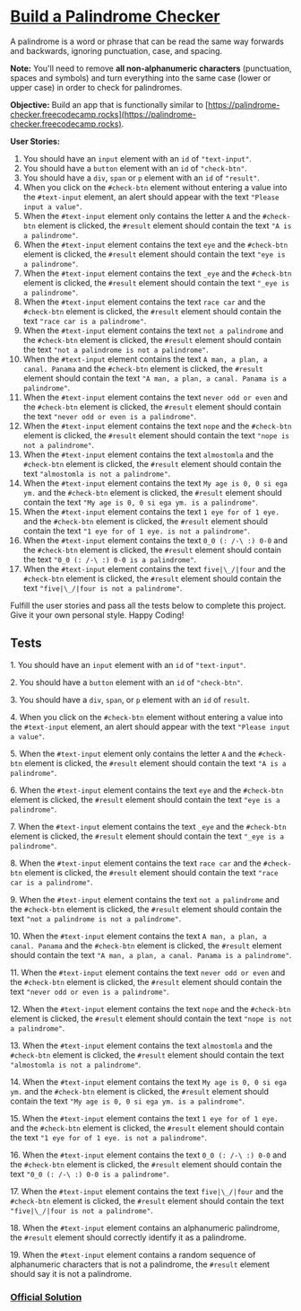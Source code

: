# [Build a Palindrome Checker](https://www.freecodecamp.org/learn/javascript-algorithms-and-data-structures-v8/build-a-palindrome-checker-project/build-a-palindrome-checker)

A palindrome is a word or phrase that can be read the same way forwards and backwards, ignoring punctuation, case, and spacing.

**Note:** You'll need to remove **all non-alphanumeric characters** (punctuation, spaces and symbols) and turn everything into the same case (lower or upper case) in order to check for palindromes.

**Objective:** Build an app that is functionally similar to [https://palindrome-checker.freecodecamp.rocks](https://palindrome-checker.freecodecamp.rocks).

**User Stories:**

1.  You should have an `input` element with an `id` of `"text-input"`.
2.  You should have a `button` element with an `id` of `"check-btn"`.
3.  You should have a `div`, `span` or `p` element with an `id` of `"result"`.
4.  When you click on the `#check-btn` element without entering a value into the `#text-input` element, an alert should appear with the text `"Please input a value"`.
5.  When the `#text-input` element only contains the letter `A` and the `#check-btn` element is clicked, the `#result` element should contain the text `"A is a palindrome"`.
6.  When the `#text-input` element contains the text `eye` and the `#check-btn` element is clicked, the `#result` element should contain the text `"eye is a palindrome"`.
7.  When the `#text-input` element contains the text `_eye` and the `#check-btn` element is clicked, the `#result` element should contain the text `"_eye is a palindrome"`.
8.  When the `#text-input` element contains the text `race car` and the `#check-btn` element is clicked, the `#result` element should contain the text `"race car is a palindrome"`.
9.  When the `#text-input` element contains the text `not a palindrome` and the `#check-btn` element is clicked, the `#result` element should contain the text `"not a palindrome is not a palindrome"`.
10. When the `#text-input` element contains the text `A man, a plan, a canal. Panama` and the `#check-btn` element is clicked, the `#result` element should contain the text `"A man, a plan, a canal. Panama is a palindrome"`.
11. When the `#text-input` element contains the text `never odd or even` and the `#check-btn` element is clicked, the `#result` element should contain the text `"never odd or even is a palindrome"`.
12. When the `#text-input` element contains the text `nope` and the `#check-btn` element is clicked, the `#result` element should contain the text `"nope is not a palindrome"`.
13. When the `#text-input` element contains the text `almostomla` and the `#check-btn` element is clicked, the `#result` element should contain the text `"almostomla is not a palindrome"`.
14. When the `#text-input` element contains the text `My age is 0, 0 si ega ym.` and the `#check-btn` element is clicked, the `#result` element should contain the text `"My age is 0, 0 si ega ym. is a palindrome"`.
15. When the `#text-input` element contains the text `1 eye for of 1 eye.` and the `#check-btn` element is clicked, the `#result` element should contain the text `"1 eye for of 1 eye. is not a palindrome"`.
16. When the `#text-input` element contains the text `0_0 (: /-\ :) 0-0` and the `#check-btn` element is clicked, the `#result` element should contain the text `"0_0 (: /-\ :) 0-0 is a palindrome"`.
17. When the `#text-input` element contains the text `five|\_/|four` and the `#check-btn` element is clicked, the `#result` element should contain the text `"five|\_/|four is not a palindrome"`.

Fulfill the user stories and pass all the tests below to complete this project. Give it your own personal style. Happy Coding!

## Tests

1\. You should have an `input` element with an `id` of `"text-input"`.

2\. You should have a `button` element with an `id` of `"check-btn"`.

3\. You should have a `div`, `span`, or `p` element with an `id` of `result`.

4\. When you click on the `#check-btn` element without entering a value into the `#text-input` element, an alert should appear with the text `"Please input a value"`.

5\. When the `#text-input` element only contains the letter `A` and the `#check-btn` element is clicked, the `#result` element should contain the text `"A is a palindrome"`.

6\. When the `#text-input` element contains the text `eye` and the `#check-btn` element is clicked, the `#result` element should contain the text `"eye is a palindrome"`.

7\. When the `#text-input` element contains the text `_eye` and the `#check-btn` element is clicked, the `#result` element should contain the text `"_eye is a palindrome"`.

8\. When the `#text-input` element contains the text `race car` and the `#check-btn` element is clicked, the `#result` element should contain the text `"race car is a palindrome"`.

9\. When the `#text-input` element contains the text `not a palindrome` and the `#check-btn` element is clicked, the `#result` element should contain the text `"not a palindrome is not a palindrome"`.

10\. When the `#text-input` element contains the text `A man, a plan, a canal. Panama` and the `#check-btn` element is clicked, the `#result` element should contain the text `"A man, a plan, a canal. Panama is a palindrome"`.

11\. When the `#text-input` element contains the text `never odd or even` and the `#check-btn` element is clicked, the `#result` element should contain the text `"never odd or even is a palindrome"`.

12\. When the `#text-input` element contains the text `nope` and the `#check-btn` element is clicked, the `#result` element should contain the text `"nope is not a palindrome"`.

13\. When the `#text-input` element contains the text `almostomla` and the `#check-btn` element is clicked, the `#result` element should contain the text `"almostomla is not a palindrome"`.

14\. When the `#text-input` element contains the text `My age is 0, 0 si ega ym.` and the `#check-btn` element is clicked, the `#result` element should contain the text `"My age is 0, 0 si ega ym. is a palindrome"`.

15\. When the `#text-input` element contains the text `1 eye for of 1 eye.` and the `#check-btn` element is clicked, the `#result` element should contain the text `"1 eye for of 1 eye. is not a palindrome"`.

16\. When the `#text-input` element contains the text `0_0 (: /-\ :) 0-0` and the `#check-btn` element is clicked, the `#result` element should contain the text `"0_0 (: /-\ :) 0-0 is a palindrome"`.

17\. When the `#text-input` element contains the text `five|\_/|four` and the `#check-btn` element is clicked, the `#result` element should contain the text `"five|\_/|four is not a palindrome"`.

18\. When the `#text-input` element contains an alphanumeric palindrome, the `#result` element should correctly identify it as a palindrome.

19\. When the `#text-input` element contains a random sequence of alphanumeric characters that is not a palindrome, the `#result` element should say it is not a palindrome.

### [Official Solution](https://github.com/FreeCodeCamp-Solutions/JavaScript-Algorithms-and-Data-Structures-Projects)
